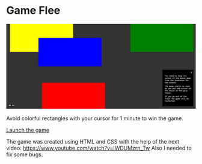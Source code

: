 # Game Flee

<img src="img/screenshot.png">  

Avoid colorful rectangles with your cursor for 1 minute to win the game.

<a href="https://kdannothere.github.io/game_flee/" target="_blank">Launch the game</a>

The game was created using HTML and CSS with the help of the next video:
https://www.youtube.com/watch?v=IWDUMzrn_Tw
Also I needed to fix some bugs.
